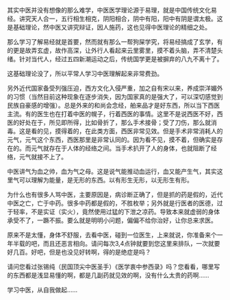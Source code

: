 其实中医并没有想像的那么难学，中医医学理论源于易理，就是中国传统文化易经。讲究天人合一，五行相生相克，阴阳相合，阴中有阳，阳中有阴是谓太极。这是基础理论，然中医又讲究辩证，因人施药，这也见得中医理论的精细之处。

那么学习了解易经就是首要，然而就有那么一帮狗屎学究，将易经搞成了玄学，有的更是故弄玄虚，故作高深，让外行人看起来云里雾里，摸不着头脑，弄不清楚头绪。针对当代人，经过五四新潮运动之后，传统国学更是被摒弃的八九不离十了。

这基础理论没了，所以平常人学习中医理解起来非常费劲。

另外近代国家备受列强压迫，西方文化入侵严重，加之自有宋以来，养成崇洋媚外的习惯（当然目前这种现象在逐步消失，因为国家真的是强大了，可以深切感觉到民族自豪感的增强）。总是外来的和尚会念经，舶来品才是好东西，所以当下西医主流。有的医生也在打着中医的幌子，行着西医的事情。这里不是说西医不好，西医的好处在于，所见即所得，比如骨折了，那么手术接骨；受了刀伤，那么就消毒。这是看的见，摸得着的，在此类方面，西医非常见效。但是手术非常消耗人的元气，元气这个东西，西医那里是非常认同的。因为看不见，摸不着，但确实是存在的。而元气就存在于人体的经络之间。当手术扒开了人的身体，也就阻断了经络，元气就接不上了。 

中医讲气为血之帅，血为气之母。这是说气能推动血运行，血又能产生气，其实这里气可以理解为能量，是无形的东西。以有形生无形，以无形生有形。

为什么也有很多人骂中医，主要原因是，病诊断正确了，但是抓的药是假的，近代中医之亡，亡于中药。很多中药都是假的，不胜枚举；另外就是行医者的医德，过于轻率，不是实证（实火），竟然使用过猛的下泄之凉药。导致本来就虚弱的身体承受不了，一蹶不振。要么就是明明小问题，偏偏不给你治好，让你总来求医。

原来不是太懂，身体不舒服，去看中医，碰到一位医生，上来就说，你准备来个一年半载的吧，而且还恶言相向。请问每次3,4点钟就要到您这里来排队，一次就要好几百。好吧，但是也没见好转啊，得的是绝症是吗？

请问您看过张锡纯（民国顶尖中医圣手）《医学衷中参西录》吗？您看看，哪里写的东西都是浅显易懂的啊，都是几副药就见效的啊，没有什么太贵的药啊……

学习中医，从自我做起……



